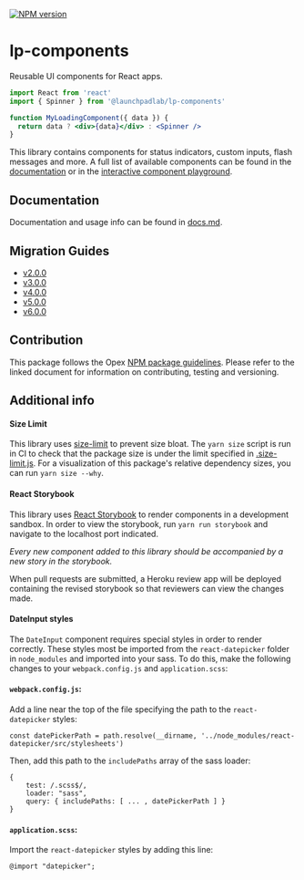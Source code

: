 [![NPM version](https://img.shields.io/npm/v/@launchpadlab/lp-components.svg?style=flat-square)](https://www.npmjs.com/package/@launchpadlab/lp-components)

# lp-components

Reusable UI components for React apps.

```jsx
import React from 'react'
import { Spinner } from '@launchpadlab/lp-components'

function MyLoadingComponent({ data }) {
  return data ? <div>{data}</div> : <Spinner />
}
```

This library contains components for status indicators, custom inputs, flash messages and more. A full list of available components can be found in the [documentation](#documentation) or in the [interactive component playground](http://lp-components.herokuapp.com).

## Documentation

Documentation and usage info can be found in [docs.md](docs.md).

## Migration Guides

- [v2.0.0](migration-guides/v2.0.0.md)
- [v3.0.0](migration-guides/v3.0.0.md)
- [v4.0.0](migration-guides/v4.0.0.md)
- [v5.0.0](migration-guides/v5.0.0.md)
- [v6.0.0](migration-guides/v6.0.0.md)

## Contribution

This package follows the Opex [NPM package guidelines](https://github.com/LaunchPadLab/opex-public/blob/main/gists/npm-package-guidelines.md). Please refer to the linked document for information on contributing, testing and versioning.

## Additional info

#### Size Limit

This library uses [size-limit](https://github.com/ai/size-limit) to prevent size bloat. The `yarn size` script is run in CI to check that the package size is under the limit specified in [.size-limit.js](.size-limit.js). For a visualization of this package's relative dependency sizes, you can run `yarn size --why`.

#### React Storybook

This library uses [React Storybook](https://getstorybook.io/) to render components in a development sandbox. In order to view the storybook, run `yarn run storybook` and navigate to the localhost port indicated.

_Every new component added to this library should be accompanied by a new story in the storybook._

When pull requests are submitted, a Heroku review app will be deployed containing the revised storybook so that reviewers can view the changes made.

#### DateInput styles

The `DateInput` component requires special styles in order to render correctly. These styles most be imported from the `react-datepicker` folder in `node_modules` and imported into your sass. To do this, make the following changes to your `webpack.config.js` and `application.scss`:

#### `webpack.config.js`:

Add a line near the top of the file specifying the path to the `react-datepicker` styles:

`const datePickerPath = path.resolve(__dirname, '../node_modules/react-datepicker/src/stylesheets')`

Then, add this path to the `includePaths` array of the sass loader:

```
{
    test: /.scss$/,
    loader: "sass",
    query: { includePaths: [ ... , datePickerPath ] }
}
```

#### `application.scss`:

Import the `react-datepicker` styles by adding this line:

`@import "datepicker";`

